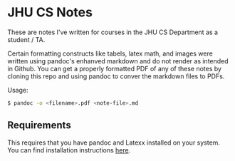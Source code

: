 # JHU CS Notes

These are notes I've written for courses in the JHU CS Department as a student / TA. 

Certain formatting constructs like tabels, latex math, and images were written using pandoc's enhanved markdown and do not render as intended in Github. You can get a properly formatted PDF of any of these notes by cloning this repo and using pandoc to conver the markdown files to PDFs. 

Usage:
```Bash
$ pandoc -o <filename>.pdf <note-file>.md
```

## Requirements

This requires that you have pandoc and Latexx installed on your system. You can find installation instructions [here](https://pandoc.org/installing.html). 
